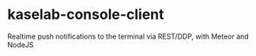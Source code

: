 # kaselab-console-client
Realtime push notifications to the terminal via REST/DDP, with Meteor and NodeJS
